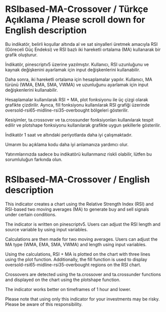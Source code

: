 # RSIbased-MA-Crossover / Türkçe Açıklama / Please scroll down for English description

Bu indikatör, belirli koşullar altında al ve sat sinyalleri üretmek amacıyla RSI (Göreceli Güç Endeksi) ve RSI bazlı iki hareketli ortalama (MA) kullanarak bir grafik oluşturur.

İndikatör, pinescriptv5 üzerine yazılmıştır. Kullanıcı, RSI uzunluğunu ve kaynak değişkenini ayarlamak için input değişkenlerini kullanabilir.

Daha sonra, iki hareketli ortalama için hesaplamalar yapılır. Kullanıcı, MA türünü (WMA, EMA, SMA, VWMA) ve uzunluğunu ayarlamak için input değişkenlerini kullanabilir.

Hesaplamalar kullanılarak RSI + MA, plot fonksiyonu ile üç çizgi olarak grafikte çizdirilir. Ayrıca, fill fonksiyonu kullanılarak RSI grafiği üzerinde oversold-rsi65-midline-rsi35-overbought bölgeleri gösterilir.

Kesişimler, ta.crossover ve ta.crossunder fonksiyonları kullanılarak tespit edilir ve plotshape fonksiyonu kullanılarak grafikte uygun şekillerle gösterilir.

İndikatör 1 saat ve altındaki periyotlarda daha iyi çalışmaktadır.

Umarım bu açıklama kodu daha iyi anlamanıza yardımcı olur.

Yatırımlarınızda sadece bu indikatörü kullanmanız riskli olabilir, lütfen bu sorumluluğun farkında olun.

# RSIbased-MA-Crossover / English description

This indicator creates a chart using the Relative Strength Index (RSI) and RSI-based two moving averages (MA) to generate buy and sell signals under certain conditions.

The indicator is written on pinescriptv5. Users can adjust the RSI length and source variable by using input variables.

Calculations are then made for two moving averages. Users can adjust the MA type (WMA, EMA, SMA, VWMA) and length using input variables.

Using the calculations, RSI + MA is plotted on the chart with three lines using the plot function. Additionally, the fill function is used to display oversold-rsi65-midline-rsi35-overbought regions on the RSI chart.

Crossovers are detected using the ta.crossover and ta.crossunder functions and displayed on the chart using the plotshape function.

The indicator works better on timeframes of 1 hour and lower.

Please note that using only this indicator for your investments may be risky. Please be aware of this responsibility.
